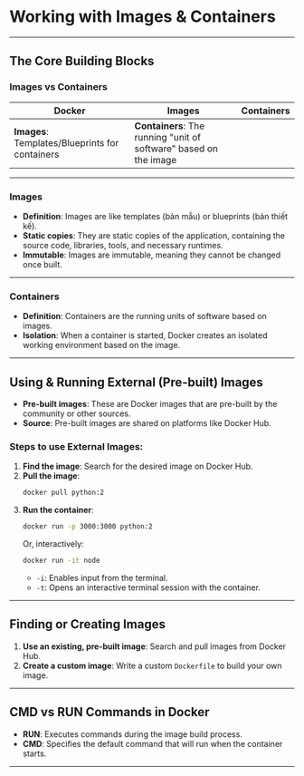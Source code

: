 # Working with Images & Containers

---

## The Core Building Blocks

### Images vs Containers

| Docker                 | Images                          | Containers                          |
|------------------------|---------------------------------|-------------------------------------|
| **Images**: Templates/Blueprints for containers | **Containers**: The running "unit of software" based on the image |

---

### Images

- **Definition**: Images are like templates (bản mẫu) or blueprints (bản thiết kế).
- **Static copies**: They are static copies of the application, containing the source code, libraries, tools, and necessary runtimes.
- **Immutable**: Images are immutable, meaning they cannot be changed once built.

---

### Containers

- **Definition**: Containers are the running units of software based on images.
- **Isolation**: When a container is started, Docker creates an isolated working environment based on the image.

---

## Using & Running External (Pre-built) Images

- **Pre-built images**: These are Docker images that are pre-built by the community or other sources.
- **Source**: Pre-built images are shared on platforms like Docker Hub.

### Steps to use External Images:

1. **Find the image**: Search for the desired image on Docker Hub.
2. **Pull the image**:
    ```bash
    docker pull python:2
    ```
3. **Run the container**:
    ```bash
    docker run -p 3000:3000 python:2
    ```
    Or, interactively:
    ```bash
    docker run -it node
    ```
    - `-i`: Enables input from the terminal.
    - `-t`: Opens an interactive terminal session with the container.

---

## Finding or Creating Images

1. **Use an existing, pre-built image**: Search and pull images from Docker Hub.
2. **Create a custom image**: Write a custom `Dockerfile` to build your own image.

---

## CMD vs RUN Commands in Docker

- **RUN**: Executes commands during the image build process.
- **CMD**: Specifies the default command that will run when the container starts.

---

